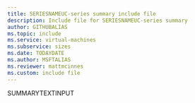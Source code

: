 ```yaml
---
title: SERIESNAMEUC-series summary include file
description: Include file for SERIESNAMEUC-series summary
author: GITHUBALIAS
ms.topic: include
ms.service: virtual-machines
ms.subservice: sizes
ms.date: TODAYDATE
ms.author: MSFTALIAS
ms.reviewer: mattmcinnes
ms.custom: include file
---
```

SUMMARYTEXTINPUT
